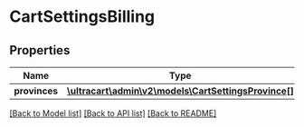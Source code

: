 # CartSettingsBilling

## Properties
Name | Type | Description | Notes
------------ | ------------- | ------------- | -------------
**provinces** | [**\ultracart\admin\v2\models\CartSettingsProvince[]**](CartSettingsProvince.md) | Provinces | [optional] 

[[Back to Model list]](../README.md#documentation-for-models) [[Back to API list]](../README.md#documentation-for-api-endpoints) [[Back to README]](../README.md)


